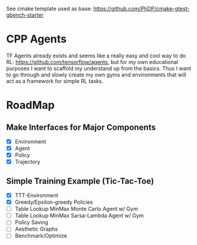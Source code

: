 See cmake template used as base: https://github.com/PhDP/cmake-gtest-gbench-starter

# CPP Agents

TF Agents already exists and seems like a really easy and cool way to do RL: https://github.com/tensorflow/agents, but for my own educational purposes I want to scaffold my understand up from the basics. Thus I want to go through and slowly create my own gyms and environments that will act as a framework for simple RL tasks.

# RoadMap

## Make Interfaces for Major Components

- [x] Environment
- [x] Agent
- [x] Policy
- [x] Trajectory

## Simple Training Example (Tic-Tac-Toe)

- [x] TTT-Environment
- [x] Greedy/Epsilon-greedy Policies
- [ ] Table Lookup MinMax Monte Carlo Agent w/ Gym
- [ ] Table Lookup MinMax Sarsa-Lambda Agent w/ Gym
- [ ] Policy Saving
- [ ] Aesthetic Graphs
- [ ] Benchmark/Optimize
